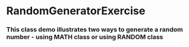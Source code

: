 # RandomGeneratorExercise

### This class demo illustrates two ways to generate a random number - using MATH class or using RANDOM class
